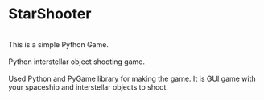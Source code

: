 # StarShooter

<br>This is a simple Python Game.</br>
<br>Python interstellar object shooting game.</br>
<br>Used Python and PyGame library for making the game. It is GUI game with your spaceship and interstellar objects to shoot.</br>
